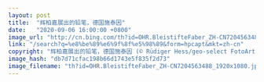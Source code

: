 ```yaml
---
layout: post
title:  "辉柏嘉展出的铅笔，德国施泰因"
date:   "2020-09-06 16:00:00 +0800"
image_url: "http://cn.bing.com/th?id=OHR.BleistifteFaber_ZH-CN7204563488_1920x1080.jpg&rf=LaDigue_1920x1080.jpg&pid=hp"
link: "/search?q=%e8%be%89%e6%9f%8f%e5%98%89&form=hpcapt&mkt=zh-cn"
copyright: "辉柏嘉展出的铅笔，德国施泰因 (© Rüdiger Hess/geo-select FotoArt)"
image_hash: "db7d71cfac198b66d1743e5f835f2d73"
image_filename: "th?id=OHR.BleistifteFaber_ZH-CN7204563488_1920x1080.jpg&rf=LaDigue_1920x1080.jpg&pid=hp"
---
```


